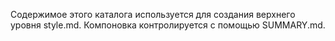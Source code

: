 Содержимое этого каталога используется для создания верхнего уровня style.md.
Компоновка контролируется с помощью SUMMARY.md.
